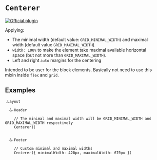 # `Centerer`

[![Official plugin](https://img.shields.io/badge/IntelliJ_IDEA_Live_Template-cnt-blue.svg?style=flat)](https://plugins.jetbrains.com/plugin/17677-yamato-daiwa-frontend)

Applying:

* The minimal width (default value: `GRID_MINIMAL_WIDTH`) and maximal width (default value `GRID_MAXIMAL_WIDTH`).
* `width: 100%` to make the element take maximal available horizontal space (but not more than `GRID_MAXIMAL_WIDTH`).
* Left and right `auto` margins for the centering

Intended to be user for the block elements.
Basically not need to use this mixin inside `flex` and `grid`.


## Examples

```stylus
.Layout
  
  &-Header

    // The minimal and maximal width will be GRID_MINIMAL_WIDTH and GRID_MAXIMAL_WIDTH respectively
    Centerer()

    
  &-Footer
    
    // Custom minimal and maximal widths
    Centerer({ minimalWidth: 420px, maximalWidth: 670px })
```
